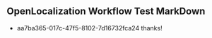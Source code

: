 ## OpenLocalization Workflow Test MarkDown
* aa7ba365-017c-47f5-8102-7d16732fca24 thanks!

<!--HONumber=Nov16_HO5-->


